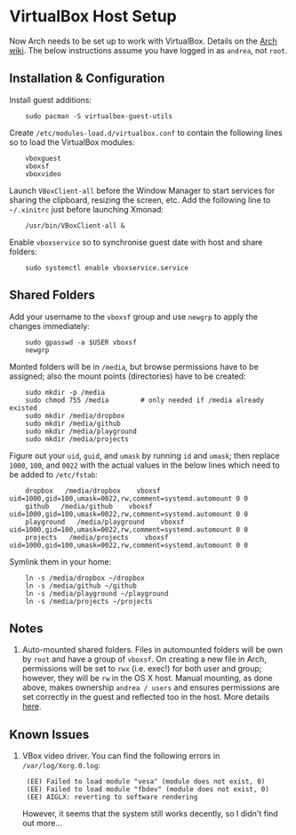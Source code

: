 VirtualBox Host Setup
=====================

Now Arch needs to be set up to work with VirtualBox.  Details on the [Arch wiki][vboxGuest].
The below instructions assume you have logged in as `andrea`, not `root`.


Installation & Configuration
----------------------------
Install guest additions:

        sudo pacman -S virtualbox-guest-utils

Create `/etc/modules-load.d/virtualbox.conf` to contain the following lines so to load the
VirtualBox modules:

        vboxguest
        vboxsf
        vboxvideo

Launch `VBoxClient-all` before the Window Manager to start services for sharing the 
clipboard, resizing the screen, etc.  Add the following line to `~/.xinitrc` just
before launching Xmonad:

        /usr/bin/VBoxClient-all &

Enable `vboxservice` so to synchronise guest date with host and share folders:

        sudo systemctl enable vboxservice.service


Shared Folders
--------------
Add your username to the `vboxsf` group and use `newgrp` to apply the changes immediately:

        sudo gpasswd -a $USER vboxsf
        newgrp

Monted folders will be in `/media`, but browse permissions have to be assigned; also the
mount points (directories) have to be created:

        sudo mkdir -p /media
        sudo chmod 755 /media        # only needed if /media already existed
        sudo mkdir /media/dropbox
        sudo mkdir /media/github
        sudo mkdir /media/playground
        sudo mkdir /media/projects

Figure out your `uid`, `guid`, and `umask` by running `id` and `umask`; then replace
`1000`, `100`, and `0022` with the actual values in the below lines which need to be
added to `/etc/fstab`:

        dropbox   /media/dropbox    vboxsf  uid=1000,gid=100,umask=0022,rw,comment=systemd.automount 0 0
        github   /media/github    vboxsf  uid=1000,gid=100,umask=0022,rw,comment=systemd.automount 0 0
        playground   /media/playground    vboxsf  uid=1000,gid=100,umask=0022,rw,comment=systemd.automount 0 0
        projects   /media/projects    vboxsf  uid=1000,gid=100,umask=0022,rw,comment=systemd.automount 0 0
		
Symlink them in your home:

        ln -s /media/dropbox ~/dropbox
        ln -s /media/github ~/github
        ln -s /media/playground ~/playground
        ln -s /media/projects ~/projects	


Notes
-----
1. Auto-mounted shared folders.  Files in automounted folders will be own by `root` and
have a group of `vboxsf`.  On creating a new file in Arch, permissions will be set to
`rwx` (i.e. exec!) for both user and group; however, they will be `rw` in the OS X host.
Manual mounting, as done above, makes ownership `andrea / users` and ensures permissions
are set correctly in the guest and reflected too in the host.
More details [here][vobxShare].


Known Issues
------------
1. VBox video driver.  You can find the following errors in `/var/log/Xorg.0.log`:

        (EE) Failed to load module "vesa" (module does not exist, 0)
        (EE) Failed to load module "fbdev" (module does not exist, 0)
        (EE) AIGLX: reverting to software rendering

    However, it seems that the system still works decently, so I didn't find out more...


[vboxGuest]: https://wiki.archlinux.org/index.php/VirtualBox#Arch_Linux_as_a_guest_in_a_Virtual_Machine
    "Arch as a Guest in VirtualBox"
[vobxShare]: http://askubuntu.com/questions/123025/what-is-the-correct-way-to-share-directories-in-mac-and-ubuntu-with-correct-perm
    "What is the correct way to share directories in Mac and Ubuntu with correct permissions?"
